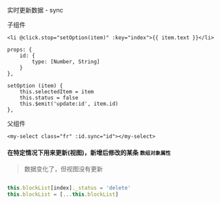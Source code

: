 实时更新数据 - sync 

子组件

```
<li @click.stop="setOption(item)" :key="index">{{ item.text }}</li>

props: {
    id: {
        type: [Number, String]
    }
},

setOption (item) {
    this.selectedItem = item
    this.status = false
    this.$emit('update:id', item.id)
},
```

父组件

```
<my-select class="fr" :id.sync="id"></my-select>
```

#### 在特定情况下用来更新(视图)，新增后修改的某条 `数组对象属性`

> 数据变化了，但视图没有更新

```js

this.blockList[index]._status = 'delete'
this.blockList = [...this.blockList]

```